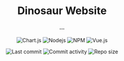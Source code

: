 <p align="center">
  <h1 align="center">Dinosaur Website</h1>
  <h4 align="center">...</h4>
</p>

<p align="center">
  <img alt="Chart.js" src="https://img.shields.io/badge/-Chart.js-F67276?style=flat&logo=chart.js&logoColor=white" />
  <img alt="Nodejs" src="https://img.shields.io/badge/-Nodejs-8BBF3D?style=flat&logo=Node.js&logoColor=white" />
  <img alt="NPM" src="https://img.shields.io/badge/-NPM-C53635?style=flat&logo=npm&logoColor=white" />
  <img alt="Vue.js" src="https://img.shields.io/badge/-Vue.js-00BC7C?style=flat&logo=vuedotjs&logoColor=white" />
</p>

<p align="center">
  <img alt="Last commit" src="https://img.shields.io/github/last-commit/leag76/dinosaur-website?color=%23B5CDA3&logo=github&logoColor=white" />
  <img alt="Commit activity" src="https://img.shields.io/github/commit-activity/y/leag76/dinosaur-website?color=%23A76844&logo=github&logoColor=white" />
  <img alt="Repo size" src="https://img.shields.io/github/repo-size/leag76/dinosaur-website?color=%23C1AC95&logo=github&logoColor=white" />
</p>
